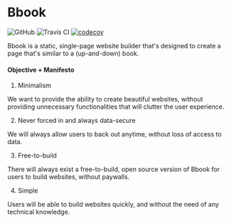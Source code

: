 # Bbook

![GitHub](https://img.shields.io/github/license/thengo1/bbook)
![Travis CI](https://img.shields.io/travis/com/thengo1/bbook)
[![codecov](https://codecov.io/gh/thengo1/bbook/branch/master/graph/badge.svg?token=TDKSBN5JZB)](undefined)

Bbook is a static, single-page website builder that's designed to create a page that's similar to a (up-and-down) book.

#### Objective + Manifesto

1. Minimalism

We want to provide the ability to create beautiful websites, without providing unnecessary functionalities that will clutter the user experience.

2. Never forced in and always data-secure

We will always allow users to back out anytime, without loss of access to data.

3. Free-to-build

There will always exist a free-to-build, open source version of Bbook for users to build websites, without paywalls. 

4. Simple

Users will be able to build websites quickly, and without the need of any technical knowledge. 
